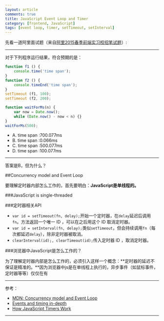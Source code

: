 ```yaml
---
layout: article
comments: true
title: JavaScript Event Loop and Timer
category: [frontend, JavaScript]
tags: [event loop, timer, setTimeout, setInterval]
---
```


先看一道阿里面试题（来自[阿里2015春季前端实习校招笔试题](http://www.w3cfuns.com/blog-5448978-5404954.html)）:

<!--view-break-->

---

对于下列程序运行结果，符合预期的是：

```javascript
function f1 () {
    console.time('time span');
}
function f2 () {
    console.timeEnd('time span');
}
setTimeout (f1, 100);
setTimeout (f2, 200);

function waitForMs(n) {
    var now = Date.now();
    while (Date.now() - now < n) {}
}
waitForMs(500);
```

- A. time span :700.077ms
- B. time span :0.066ms
- C. time span :500.077ms
- D. time span :100.077ms

---

答案是B，但为什么？

##Concurrency model and Event Loop

要理解定时器内部怎么工作的，首先要明白：**JavaScript是单线程的。**

###JavaScript is single-threaded




###定时器相关API

- `var id = setTimeout(fn, delay);`开始一个定时器，在`delay`延迟后调用`fn`。方法返回一个唯一 ID ，可以在之后用这个 ID 取消定时器。
- `var id = setInterval(fn, delay);`类似`setTimeout`，但会持续调用`fn`（每次都延迟`delay`），除非定时器被取消。
- `clearInterval(id);, clearTimeout(id);`传入定时器 ID ，取消定时器。

###浏览器中JavaScript是怎么工作的？

为了理解定时器内部是怎么工作的，必须引入这样一个概念：**定时器的延迟不保证是精准的。**因为浏览器中js是在单线程上执行的，异步事件（如鼠标事件，定时器等等）仅仅在有

---

参考：

- [MDN: Concurrency model and Event Loop](https://developer.mozilla.org/en-US/docs/Web/JavaScript/EventLoop)
- [Events and timing in-depth](http://javascript.info/tutorial/events-and-timing-depth#asynchronous-events)
- [How JavaScript Timers Work](http://ejohn.org/blog/how-javascript-timers-work/)

---

